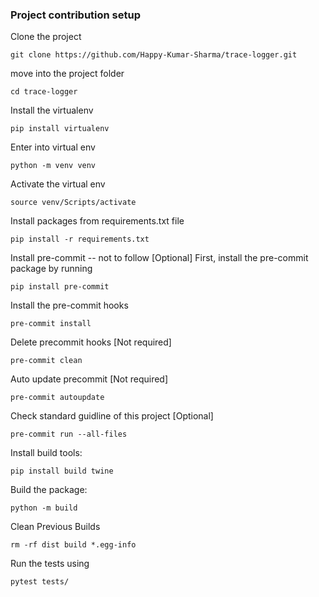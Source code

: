 ### Project contribution setup

Clone the project
```shell script
git clone https://github.com/Happy-Kumar-Sharma/trace-logger.git
```
move into the project folder
```shell script
cd trace-logger
```

Install the virtualenv
```shell script
pip install virtualenv
```

Enter into virtual env
```shell script
python -m venv venv
```

Activate the virtual env
```shell script
source venv/Scripts/activate
```

Install packages from requirements.txt file
```shell script
pip install -r requirements.txt
```

Install pre-commit -- not to follow [Optional]
First, install the pre-commit package by running
```shell script
pip install pre-commit
```

Install the pre-commit hooks
```shell script
pre-commit install
```

Delete precommit hooks [Not required]
```shell script
pre-commit clean
```

Auto update precommit [Not required]
```shell script
pre-commit autoupdate
```

Check standard guidline of this project [Optional]
```shell script
pre-commit run --all-files
```

Install build tools:
```shell script
pip install build twine
```

Build the package:
```shell script
python -m build
```

Clean Previous Builds
```shell script
rm -rf dist build *.egg-info
```

Run the tests using
```shell script
pytest tests/
```
